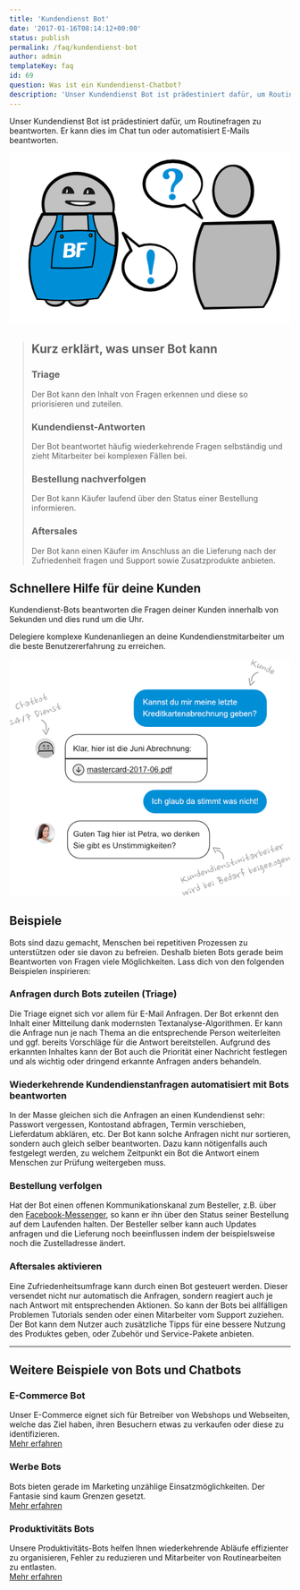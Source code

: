 ```yaml
---
title: 'Kundendienst Bot'
date: '2017-01-16T08:14:12+00:00'
status: publish
permalink: /faq/kundendienst-bot
author: admin
templateKey: faq
id: 69
question: Was ist ein Kundendienst-Chatbot?
description: 'Unser Kundendienst Bot ist prädestiniert dafür, um Routinefragen zu beantworten. Er kann dies im Chat tun oder automatisiert E-Mails beantworten.'
---
```


Unser Kundendienst Bot ist prädestiniert dafür, um Routinefragen zu beantworten. Er kann dies im Chat tun oder automatisiert E-Mails beantworten.

![FAQ-Bot](faq.png)

> ## Kurz erklärt, was unser Bot kann
>
> ### Triage
>
> Der Bot kann den Inhalt von Fragen erkennen und diese so priorisieren und zuteilen.
>
> ### Kundendienst-Antworten
>
> Der Bot beantwortet häufig wiederkehrende Fragen selbständig und zieht Mitarbeiter bei komplexen Fällen bei.
>
> ### Bestellung nachverfolgen
>
> Der Bot kann Käufer laufend über den Status einer Bestellung informieren.
>
> ### Aftersales
>
> Der Bot kann einen Käufer im Anschluss an die Lieferung nach der Zufriedenheit fragen und Support sowie Zusatzprodukte anbieten.

## Schnellere Hilfe für deine Kunden

Kundendienst-Bots beantworten die Fragen deiner Kunden innerhalb von Sekunden und dies rund um die Uhr.

Delegiere komplexe Kundenanliegen an deine Kundendienstmitarbeiter um die beste Benutzererfahrung zu erreichen.

![Konversationen](kundendienst-konversation.png)

## Beispiele

Bots sind dazu gemacht, Menschen bei repetitiven Prozessen zu unterstützen oder sie davon zu befreien. Deshalb bieten Bots gerade beim Beantworten von Fragen viele Möglichkeiten. Lass dich von den folgenden Beispielen inspirieren:

### Anfragen durch Bots zuteilen (Triage)

Die Triage eignet sich vor allem für E-Mail Anfragen. Der Bot erkennt den Inhalt einer Mitteilung dank modernsten Textanalyse-Algorithmen. Er kann die Anfrage nun je nach Thema an die entsprechende Person weiterleiten und ggf. bereits Vorschläge für die Antwort bereitstellen. Aufgrund des erkannten Inhaltes kann der Bot auch die Priorität einer Nachricht festlegen und als wichtig oder dringend erkannte Anfragen anders behandeln.

### Wiederkehrende Kundendienstanfragen automatisiert mit Bots beantworten

In der Masse gleichen sich die Anfragen an einen Kundendienst sehr: Passwort vergessen, Kontostand abfragen, Termin verschieben, Lieferdatum abklären, etc. Der Bot kann solche Anfragen nicht nur sortieren, sondern auch gleich selber beantworten. Dazu kann nötigenfalls auch festgelegt werden, zu welchem Zeitpunkt ein Bot die Antwort einem Menschen zur Prüfung weitergeben muss.

### Bestellung verfolgen

Hat der Bot einen offenen Kommunikationskanal zum Besteller, z.B. über den [Facebook-Messenger](/faq/plattformen/), so kann er ihn über den Status seiner Bestellung auf dem Laufenden halten. Der Besteller selber kann auch Updates anfragen und die Lieferung noch beeinflussen indem der beispielsweise noch die Zustelladresse ändert.

### Aftersales aktivieren

Eine Zufriedenheitsumfrage kann durch einen Bot gesteuert werden. Dieser versendet nicht nur automatisch die Anfragen, sondern reagiert auch je nach Antwort mit entsprechenden Aktionen. So kann der Bots bei allfälligen Problemen Tutorials senden oder einen Mitarbeiter vom Support zuziehen. Der Bot kann dem Nutzer auch zusätzliche Tipps für eine bessere Nutzung des Produktes geben, oder Zubehör und Service-Pakete anbieten.

---

## Weitere Beispiele von Bots und Chatbots

### E-Commerce Bot

Unser E-Commerce eignet sich für Betreiber von Webshops und Webseiten, welche das Ziel haben, ihren Besuchern etwas zu verkaufen oder diese zu identifizieren.  
[Mehr erfahren](/faq/e-commerce-bot/)

### Werbe Bots

Bots bieten gerade im Marketing unzählige Einsatzmöglichkeiten. Der Fantasie sind kaum Grenzen gesetzt.  
[Mehr erfahren](/faq/werbe-bot/)

### Produktivitäts Bots

Unsere Produktivitäts-Bots helfen Ihnen wiederkehrende Abläufe effizienter zu organisieren, Fehler zu reduzieren und Mitarbeiter von Routinearbeiten zu entlasten.  
[Mehr erfahren](/faq/produktivitaets-bot/)
